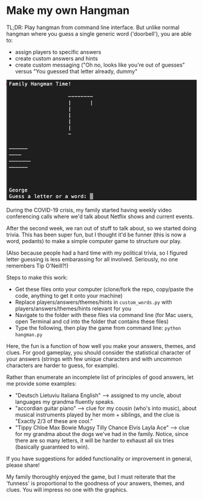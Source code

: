 # Make my own Hangman

TL;DR: Play hangman from command line interface. But unlike normal hangman where you guess a single generic word ('doorbell'), you are able to:
- assign players to specific answers 
- create custom answers and hints
- create custom messaging ("Oh no, looks like you're out of guesses" versus "You guessed that letter already, dummy"

![](images/hangman.png)

During the COVID-19 crisis, my family started having weekly video conferencing calls where we'd talk about Netflix shows and current events.

After the second week, we ran out of stuff to talk about, so we started doing trivia. This has been super fun, but I thought it'd be funner (this is now a word, pedants) to make a simple computer game to structure our play.

(Also because people had a hard time with my political trivia, so I figured letter guessing is less embarassing for all involved. Seriously, no one remembers Tip O'Neill?!)

Steps to make this work:
- Get these files onto your computer (clone/fork the repo, copy/paste the code, anything to get it onto your machine)
- Replace players/answers/themes/hints in `custom_words.py` with players/answers/themes/hints relevant for you
- Navigate to the folder with these files via command line (for Mac users, open Terminal and cd into the folder that contains these files)
- Type the following, then play the game from command line: `python hangman.py`

Here, the fun is a function of how well you make your answers, themes, and clues. For good gameplay, you should consider the statistical character of your answers (strings with few unique characters and with uncommon characters are harder to guess, for example).

Rather than enumerate an incomplete list of principles of good answers, let me provide some examples:
- "Deutsch Lietuviu Italiana English" —> assigned to my uncle, about languages my grandma fluently speaks.
- "accordian guitar piano" —> clue for my cousin (who's into music), about musical instruments played by her mom + siblings, and the clue is "Exactly 2/3 of these are cool."
- "Tippy Chloe Max Bowie Mugsy Tilly Chance Elvis Layla Ace" —> clue for my grandma about the dogs we've had in the family. Notice, since there are so many letters, it will be harder to exhaust all six tries (basically guaranteed to win).

If you have suggestions for added functionality or improvement in general, please share!

My family thoroughly enjoyed the game, but I must reiterate that the 'funness' is proportional to the goodness of your answers, themes, and clues. You will impress no one with the graphics.
